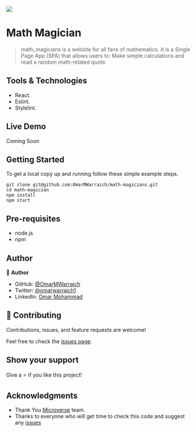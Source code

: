 ![](https://img.shields.io/badge/Microverse-blueviolet)

# Math Magician

> math_magicians is a website for all fans of mathematics. It is a Single Page App (SPA) that allows users to: Make simple calculations and read a random math-related quote.

## Tools & Technologies

- React.
- Eslint.
- Stylelint.

## Live Demo 

Coming Soon

## Getting Started

To get a local copy up and running follow these simple example steps.

```
git clone git@github.com:OmarMWarraich/math-magicians.git
cd math-magician
npm install
npm start
```

## Pre-requisites

- node.js
- npm

## Author

👤 **Author**

- GitHub: [@OmarMWarraich](https://github.com/OmarMWarraich)
- Twitter: [@omarwarraich1](https://twitter.com/@omarwarraich1)
- LinkedIn: [Omar Mohammad](https://www.linkedin.com/in/omar-mohammad-a9902847/)


## 🤝 Contributing

Contributions, issues, and feature requests are welcome!

Feel free to check the [issues page](../../issues/).

## Show your support

Give a ⭐️ if you like this project!

## Acknowledgments

- Thank You [Microverse](www.microverse.org) team.
- Thanks to everyone who will get time to check this code and suggest any [issues](https://github.com/OmarMWarraich/math-magicians/issues)

